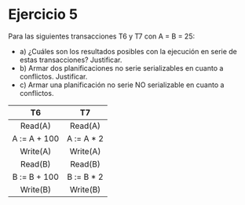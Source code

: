 # Ejercicio 5
Para las siguientes transacciones T6 y T7 con A = B = 25:
- a) ¿Cuáles son los resultados posibles con la ejecución en serie de estas transacciones? Justificar.
- b) Armar dos planificaciones no serie serializables en cuanto a conflictos. Justificar.
- c) Armar una planificación no serie NO serializable en cuanto a conflictos.

|      T6      |      T7     |
| :----------: | :---------: |
|    Read(A)   |   Read(A)   |
| A := A + 100 | A := A \* 2 |
|   Write(A)   |   Write(A)  |
|    Read(B)   |   Read(B)   |
| B := B + 100 | B := B \* 2 |
|   Write(B)   |   Write(B)  |
